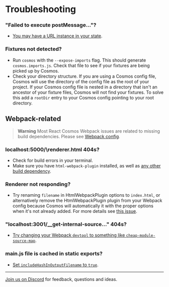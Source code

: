# Troubleshooting

### "Failed to execute postMessage..."?

- [You may have a URL instance in your state](https://github.com/react-cosmos/react-cosmos/issues/1002).

### Fixtures not detected?

- Run `cosmos` with the `--expose-imports` flag. This should generate `cosmos.imports.js`. Check that file to see if your fixtures are being picked up by Cosmos.
- Check your directory structure. If you are using a Cosmos config file, Cosmos will use the directory of the config file as the root of your project. If your Cosmos config file is nested in a directory that isn't an ancestor of your fixture files, Cosmos will not find your fixtures. To solve this add a `rootDir` entry to your Cosmos config pointing to your root directory.

## Webpack-related

> **Warning** Most React Cosmos Webpack issues are related to missing build dependencies. Please see [Webpack config](webpack.md#webpack-config).

### localhost:5000/\renderer.html 404s?

- Check for build errors in your terminal.
- Make sure you have `html-webpack-plugin` installed, as well as [any other build dependency](webpack.md#webpack-config).

### Renderer not responding?

- Try renaming `filename` in HtmlWebpackPlugin options to `index.html`, or alternatively remove the HtmlWebpackPlugin plugin from your Webpack config because Cosmos will automatically it with the proper options when it's not already added. For more details see [this issue](https://github.com/react-cosmos/react-cosmos/issues/1220).

### "localhost:3001/\_\_get-internal-source..." 404s?

- [Try changing your Webpack `devtool` to something like `cheap-module-source-map`](https://github.com/react-cosmos/react-cosmos/issues/1045#issuecomment-535150617).

### main.js file is cached in static exports?

- [Set `includeHashInOutputFilename` to `true`](webpack.md#output-filename).

---

[Join us on Discord](https://discord.gg/3X95VgfnW5) for feedback, questions and ideas.

